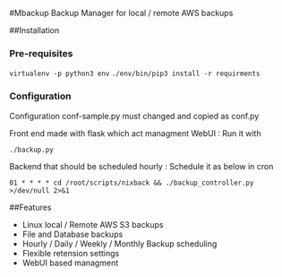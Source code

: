 #Mbackup
Backup Manager for local / remote AWS backups

##Installation

### Pre-requisites 
`virtualenv -p python3 env`
`./env/bin/pip3 install -r requirments`

### Configuration
Configuration conf-sample.py must changed and copied as conf.py

Front end made with flask which act managment WebUI : Run it with

`./backup.py`

Backend that should be scheduled hourly : Schedule it as below in cron

`01 * * * * cd /root/scripts/nixback && ./backup_controller.py >/dev/null 2>&1`

##Features
- Linux local / Remote AWS S3 backups
- File and Database backups
- Hourly / Daily / Weekly / Monthly Backup scheduling
- Flexible retension settings
- WebUI based managment 

